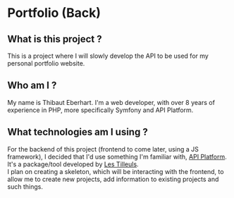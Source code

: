 # Portfolio (Back)
## What is this project ?
This is a project where I will slowly develop the API to be used for my personal portfolio website.
## Who am I ?
My name is Thibaut Eberhart. I'm a web developer, with over 8 years of experience in PHP, more specifically Symfony and
API Platform.
## What technologies am I using ?
For the backend of this project (frontend to come later, using a JS framework), I decided that I'd use something I'm
familiar with, [API Platform](https://api-platform.com/). It's a package/tool developed by
[Les Tilleuls](https://les-tilleuls.coop/).\
I plan on creating a skeleton, which will be interacting with the frontend, to allow me to create new projects, add
information to existing projects and such things.